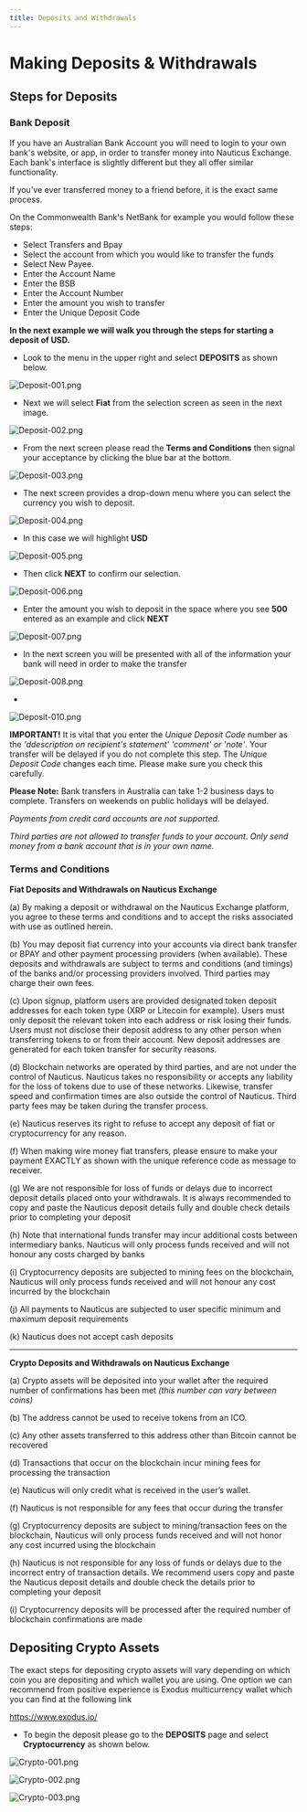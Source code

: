 ```yaml
---
title: Deposits and Withdrawals
---
```



# Making Deposits & Withdrawals



## Steps for Deposits




### Bank Deposit



If you have an Australian Bank Account you will need to login to your own bank's website, or app, in order to transfer money into Nauticus Exchange. Each bank's interface is slightly different but they all offer similar functionality. 

If you've ever transferred money to a friend before, it is the exact same process.

On the Commonwealth Bank's NetBank for example you would follow these steps:
- Select Transfers and Bpay 
- Select the account from which you would like to transfer the funds
- Select New Payee.
- Enter the Account Name
- Enter the BSB
- Enter the Account Number
- Enter the amount you wish to transfer
- Enter the Unique Deposit Code





**In the next example we will walk you through the steps for starting a deposit of USD.**



* Look to the menu in the upper right and select  **DEPOSITS**  as shown below.

![Deposit-001.png](/images/Exchange/Deposit/Deposit-001.png)






* Next we will select  **Fiat**  from the selection screen as seen in the next image.

![Deposit-002.png](/images/Exchange/Deposit/Deposit-002.png)





* From the next screen please read the  **Terms and Conditions**  then signal your acceptance by clicking the blue bar at the bottom.

![Deposit-003.png](/images/Exchange/Deposit/Deposit-003.png)





* The next screen provides a drop-down menu where you can select the currency you wish to deposit.

![Deposit-004.png](/images/Exchange/Deposit/Deposit-004.png)





* In this case we will highlight  **USD**

![Deposit-005.png](/images/Exchange/Deposit/Deposit-005.png)





* Then click  **NEXT**  to confirm our selection.

![Deposit-006.png](/images/Exchange/Deposit/Deposit-006.png)





* Enter the amount you wish to deposit in the space where you see  **500**  entered as an example and click  **NEXT**

![Deposit-007.png](/images/Exchange/Deposit/Deposit-007.png)





* In the next screen you will be presented with all of the information your bank will need in order to make the transfer

![Deposit-008.png](/images/Exchange/Deposit/Deposit-008.png)





* 

![Deposit-010.png](/images/Exchange/Deposit/Deposit-010.png)





**IMPORTANT!** It is vital that you enter the *Unique Deposit Code* number as the *'ddescription on recipient's statement' 'comment' or 'note'*. Your transfer will be delayed if you do not complete this step. The *Unique Deposit Code* changes each time. Please make sure you check this carefully.



**Please Note:** Bank transfers in Australia can take 1-2 business days to complete. Transfers on weekends on public holidays will be delayed.

*Payments from credit card accounts are not supported.*

*Third parties are not allowed to transfer funds to your account. Only send money from a bank account that is in your own name.*



### Terms and Conditions

**Fiat Deposits and Withdrawals on Nauticus Exchange**

(a)	By making a deposit or withdrawal on the Nauticus Exchange platform, you agree to these terms and conditions and to accept the risks associated with use as outlined herein.

(b)	You may deposit fiat currency into your accounts via direct bank transfer or BPAY and other payment processing providers (when available). These deposits and withdrawals are subject to terms and conditions (and timings) of the banks and/or processing providers involved. Third parties may charge their own fees. 

(c)	Upon signup, platform users are provided designated token deposit addresses for each token type (XRP or Litecoin for example). Users must only deposit the relevant token into each address or risk losing their funds. Users must not disclose their deposit address to any other person when transferring tokens to or from their account.  New deposit addresses are generated for each token transfer for security reasons.

(d)	Blockchain networks are operated by third parties, and are not under the control of Nauticus. Nauticus takes no responsibility or accepts any liability for the loss of tokens due to use of these networks. Likewise, transfer speed and confirmation times are also outside the control of Nauticus. Third party fees may be taken during the transfer process.  

(e)	Nauticus reserves its right to refuse to accept any deposit of fiat or cryptocurrency for any reason.

(f)	When making wire money fiat transfers, please ensure to make your payment EXACTLY as shown with the unique reference code as message to receiver.

(g)	We are not responsible for loss of funds or delays due to incorrect deposit details placed onto your withdrawals. It is always recommended to copy and paste the Nauticus deposit details fully and double check details prior to completing your deposit

(h)	Note that international funds transfer may incur additional costs between intermediary banks. Nauticus will only process funds received and will not honour any costs charged by banks

(i)	Cryptocurrency deposits are subjected to mining fees on the blockchain, Nauticus will only process funds received and will not honour any cost incurred by the blockchain  

(j)	All payments to Nauticus are subjected to user specific minimum and maximum deposit requirements 

(k)	Nauticus does not accept cash deposits 

* * *


**Crypto Deposits and Withdrawals on Nauticus Exchange**

(a)	Crypto assets will be deposited into your wallet after the required number of confirmations has been met *(this number can vary between coins)* 

(b)	The address cannot be used to receive tokens from an ICO. 

(c)	Any other assets transferred to this address other than Bitcoin cannot be recovered 

(d)	Transactions that occur on the blockchain incur mining fees for processing the transaction

(e)	Nauticus will only credit what is received in the user’s wallet. 

(f)	Nauticus is not responsible for any fees that occur during the transfer 

(g)	Cryptocurrency deposits are subject to mining/transaction fees on the blockchain, Nauticus will only process funds received and will not honor any cost incurred using the blockchain  

(h)	Nauticus is not responsible for any loss of funds or delays due to the incorrect entry of transaction details. We recommend users copy and paste the Nauticus deposit details and double check the details prior to completing your deposit

(i)	Cryptocurrency deposits will be processed after the required number of blockchain confirmations are made




## Depositing Crypto Assets

The exact steps for depositing crypto assets will vary depending on which coin you are depositing and which wallet you are using. One option we can recommend from positive experience is Exodus multicurrency wallet which you can find at the following link

https://www.exodus.io/ 



* To begin the deposit please go to the  **DEPOSITS**  page and select  **Cryptocurrency**  as shown below.

![Crypto-001.png](/images/Exchange/Deposit/Crypto-001.png)



![Crypto-002.png](/images/Exchange/Deposit/Crypto-001.png)



![Crypto-003.png](/images/Exchange/Deposit/Crypto-003.png)




